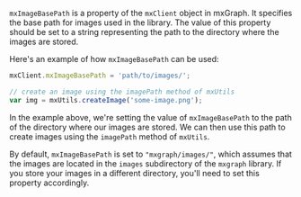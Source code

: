 `mxImageBasePath` is a property of the `mxClient` object in mxGraph. It specifies the base path for images used in the library. The value of this property should be set to a string representing the path to the directory where the images are stored.

Here's an example of how `mxImageBasePath` can be used:

```javascript
mxClient.mxImageBasePath = 'path/to/images/';

// create an image using the imagePath method of mxUtils
var img = mxUtils.createImage('some-image.png');
```

In the example above, we're setting the value of `mxImageBasePath` to the path of the directory where our images are stored. We can then use this path to create images using the `imagePath` method of `mxUtils`.

By default, `mxImageBasePath` is set to `"mxgraph/images/"`, which assumes that the images are located in the `images` subdirectory of the `mxgraph` library. If you store your images in a different directory, you'll need to set this property accordingly.